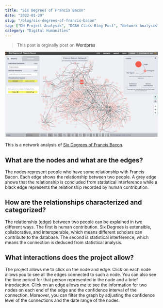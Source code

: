 ```yaml
---
title: "Six Degrees of Francis Bacon"
date: "2022-01-29"
slug: "/blog/six-degrees-of-francis-bacon"
tag: ["DH Project Analysis", "DGAH Class Blog Post", "Network Analysis"]
category: "Digital Humanities"
---
```


<blockquote class = "origin"> <p>This post is orginally post on <a herf="https://hh2022.amason.sites.carleton.edu/week-4-spatial-humanities/six-degrees-of-francis-bacon-2/">Wordpres</a></p></blockquote>

![Screenshot of the website](./six-degrees-of-francis-bacon.png)

This is a network analysis of [Six Degrees of Francis Bacon](http://www.sixdegreesoffrancisbacon.com/).

## What are the nodes and what are the edges?

The nodes represent people who have some relationship with Francis Bacon. Each edge shows the relationship between two people. A grey edge shows that the relationship is concluded from statistical interference while a black edge represents the relationship recorded by human contribution.

## How are the relationships characterized and categorized?

The relationship (edge) between two people can be explained in two different ways. The first is human contribution. Six Degrees is extensible, collaborative, and interoperable, which means different scholars can contribute to the database. The second is statistical interference, which means the connection is deduced from statistical analysis.

## What interactions does the project allow?

The project allows me to click on the node and edge. Click on each node allows you to see all the edges connected to such a node. You can also see the time period for that person represented in the node and a brief introduction. Click on an edge allows me to see the information for two nodes on each end of the edge and the confidence interval of the connection. Moreover, you can filter the graph by adjusting the confidence level of the connections and the date range of the nodes.
